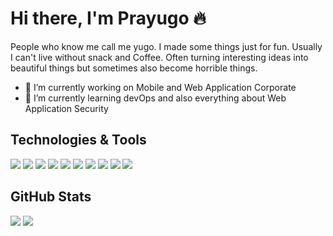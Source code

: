 # Hi there, I'm Prayugo 🔥

People who know me call me yugo. I made some things just for fun. Usually I can't live without snack and Coffee. Often turning interesting ideas into beautiful things but sometimes also become horrible things.

- 🔭 I’m currently working on Mobile and Web Application Corporate
- 🌱 I’m currently learning devOps and also everything about Web Application Security

## Technologies & Tools
![](https://img.shields.io/badge/OS-Linux-informational?style=flat&logo=linux&logoColor=white&color=2bbc8a)
![](https://img.shields.io/badge/OS-Mac-informational?style=flat&logo=apple&logoColor=white&color=2bbc8a)
![](https://img.shields.io/badge/Tools-Apache-informational?style=flat&logo=apache&logoColor=white&color=2bbc8a)
![](https://img.shields.io/badge/Tools-Nginx-informational?style=flat&logo=nginx&logoColor=white&color=2bbc8a)
![](https://img.shields.io/badge/Code-PHP-informational?style=flat&logo=php&logoColor=white&color=2bbc8a)
![](https://img.shields.io/badge/Code-express-informational?style=flat&logo=express&logoColor=white&color=2bbc8a)
![](https://img.shields.io/badge/Code-Laravel-informational?style=flat&logo=laravel&logoColor=white&color=2bbc8a)
![](https://img.shields.io/badge/Code-Flutter-informational?style=flat&logo=flutter&logoColor=white&color=2bbc8a)
![](https://img.shields.io/badge/Tools-PostgreSQL-informational?style=flat&logo=postgresql&logoColor=white&color=2bbc8a)
![](https://img.shields.io/badge/Tools-MySQL-informational?style=flat&logo=mysql&logoColor=white&color=2bbc8a)


## GitHub Stats
<p>
  <img src="https://github-readme-stats.vercel.app/api/top-langs/?username=Prayugo24&hide_border=true&hide=html,css&theme=dark" />
  <img src="https://github-readme-stats.vercel.app/api?username=Prayugo24&line_height=27&count_private=true&hide_border=true&show_icons=true&theme=dark">
</p>
